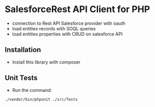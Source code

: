 SalesforceRest API Client for PHP
=================================

 - connection to Rest API Salesforce provider with oauth
 - load entities records with SOQL queries
 - load entities properties with CRUD on salesforce API

Installation
------------
 - Install this library with composer

Unit Tests
---------
 - Run the command:
```bash
./vendor/bin/phpunit ./src/Tests
```


